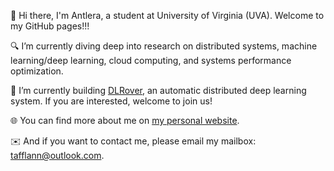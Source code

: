 👋 Hi there, I'm Antlera, a student at University of Virginia (UVA). Welcome to my GitHub pages!!!

🔍 I’m currently diving deep into research on distributed systems, machine learning/deep learning, cloud computing, and systems performance optimization.

🔧 I’m currently building [DLRover](https://github.com/intelligent-machine-learning/dlrover), an automatic distributed deep learning system. If you are interested, welcome to join us!

🌐 You can find more about me on [my personal website](https://antlera.github.io/).

✉️ And if you want to contact me, please email my mailbox: tafflann@outlook.com.
